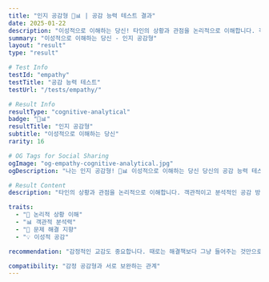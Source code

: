 ```yaml
---
title: "인지 공감형 🧠📊 | 공감 능력 테스트 결과"
date: 2025-01-22
description: "이성적으로 이해하는 당신! 타인의 상황과 관점을 논리적으로 이해합니다. 객관적이고 분석적인 공감 방식을 가지고 있지만, 감정적 교감은 약할 수 있어요...."
summary: "이성적으로 이해하는 당신 - 인지 공감형"
layout: "result"
type: "result"

# Test Info
testId: "empathy"
testTitle: "공감 능력 테스트"
testUrl: "/tests/empathy/"

# Result Info
resultType: "cognitive-analytical"
badge: "🧠📊"
resultTitle: "인지 공감형"
subtitle: "이성적으로 이해하는 당신"
rarity: 16

# OG Tags for Social Sharing
ogImage: "og-empathy-cognitive-analytical.jpg"
ogDescription: "나는 인지 공감형! 🧠📊 이성적으로 이해하는 당신 당신의 공감 능력 테스트 결과는?"

# Result Content
description: "타인의 상황과 관점을 논리적으로 이해합니다. 객관적이고 분석적인 공감 방식을 가지고 있지만, 감정적 교감은 약할 수 있어요."

traits:
  - "🧠 논리적 상황 이해"
  - "📊 객관적 분석력"
  - "🎯 문제 해결 지향"
  - "💡 이성적 공감"

recommendation: "감정적인 교감도 중요합니다. 때로는 해결책보다 그냥 들어주는 것만으로도 충분할 수 있어요. 감정을 표현하고 느끼는 연습을 해보세요. 영화나 음악으로 감정을 경험해보는 것도 좋습니다."

compatibility: "감정 공감형과 서로 보완하는 관계"
---
```

